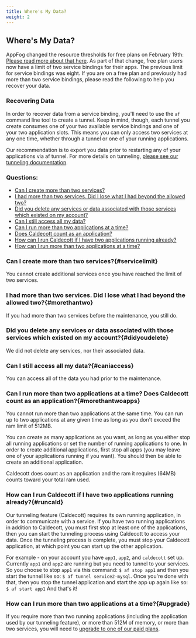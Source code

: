 ```yaml
---
title: Where's My Data?
weight: 2
---
```


## Where's My Data?

AppFog changed the resource thresholds for free plans on February 19th: [Please read more about that here](http://blog.appfog.com/changes-to-appfog-free-plans/). As part of that change, free plan users now have a limit of two service bindings for their apps. The previous limit for service bindings was eight. If you are on a free plan and previously had more than two service bindings, please read the following to help you recover your data.

### Recovering Data

In order to recover data from a service binding, you'll need to use the `af` command line tool to create a tunnel. Keep in mind, though, each tunnel you create consumes one of your two available service bindings and one of your two application slots. This means you can only access two services at any one time, whether through a tunnel or one of your running applications.

Our recommendation is to export you data prior to restarting any of your applications via af tunnel. For more details on tunneling, [please see our tunneling documentation](https://docs.appfog.com/services/tunneling).

### Questions:

* [Can I create more than two services?](#servicelimit)
* [I had more than two services. Did I lose what I had beyond the allowed two?](#morethantwo)
* [Did you delete any services or data associated with those services which existed on my account?](#didyoudelete)
* [Can I still access all my data?](#caniaccess)
* [Can I run more than two applications at a time?](#morethantwoapps)
* [Does Caldecott count as an application?](#morethantwoapps)
* [How can I run Caldecott if I have two applications running already?](#runcald)
* [How can I run more than two applications at a time?](#upgrade)


### Can I create more than two services?{#servicelimit}

You cannot create additional services once you have reached the limit of two services.


### I had more than two services. Did I lose what I had beyond the allowed two?{#morethantwo}

If you had more than two services before the maintenance, you still do.


### Did you delete any services or data associated with those services which existed on my account?{#didyoudelete}

We did not delete any services, nor their associated data. 


### Can I still access all my data?{#caniaccess}

You can access all of the data you had prior to the maintenance.


### Can I run more than two applications at a time? Does Caldecott count as an application?{#morethantwoapps}

You cannot run more than two applications at the same time. You can run up to two applications at any given time as long as you don't exceed the ram limit of 512MB. 

You can create as many applications as you want, as long as you either stop all running applications or set the number of running applications to one. In order to create additional applications, first stop all apps (you may leave one of your applications running if you want). You should then be able to create an additional application.

Caldecott does count as an application and the ram it requires (64MB) counts toward your total ram used.


### How can I run Caldecott if I have two applications running already?{#runcald}

Our tunneling feature (Caldecott) requires its own running application, in order to communicate with a service. If you have two running applications in addition to Caldecott, you must first stop at least one of the applications, then you can start the tunneling process using Caldecott to access your data. Once the tunneling process is complete, you must stop your Caldecott application, at which point you can start up the other application.

For example - on your account you have `app1`, `app2`, and `caldecott` set up. Currently `app1` and `app2` are running but you need to tunnel to your services. So you choose to stop `app1` via this command: `$ af stop app1` and then you start the tunnel like so: `$ af tunnel service2-mysql`. Once you're done with that, then you stop the tunnel application and start the app up again like so:  `$ af start app1` And that's it!


### How can I run more than two applications at a time?{#upgrade}

If you require more than two running applications (including the application used by our tunneling feature), or more than 512M of memory, or more than two services, you will need to [upgrade to one of our paid plans](http://www.appfog.com/products/appfog/pricing/).
